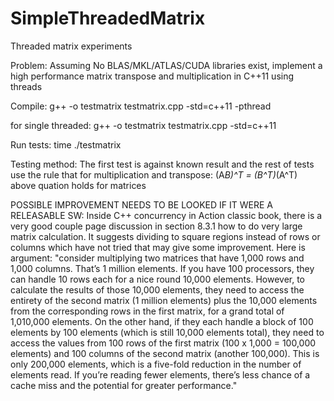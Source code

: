 # SimpleThreadedMatrix
Threaded matrix experiments

Problem: Assuming No BLAS/MKL/ATLAS/CUDA libraries exist, implement a high
performance matrix transpose and multiplication in C++11 using threads

Compile:
g++ -o testmatrix testmatrix.cpp -std=c++11 -pthread

for single threaded:
g++ -o testmatrix testmatrix.cpp -std=c++11

Run tests:
time ./testmatrix

Testing method:
The first test is against known result and the rest of tests use the rule that
for multiplication and transpose:
(A*B)^T = (B^T)*(A^T)  
above quation holds for matrices

POSSIBLE IMPROVEMENT NEEDS TO BE LOOKED IF IT WERE A RELEASABLE SW:
Inside C++ concurrency in Action classic book, there is a very good couple
page discussion in section 8.3.1 how to do very large matrix calculation. It suggests 
dividing to square regions instead of rows or columns which have not tried that may 
give some improvement. Here is argument:
"consider multiplying two matrices that have
1,000 rows and 1,000 columns. That’s 1 million elements. If you have 100 processors,
they can handle 10 rows each for a nice round 10,000 elements. However, to calculate
the results of those 10,000 elements, they need to access the entirety of the second
matrix (1 million elements) plus the 10,000 elements from the corresponding rows in
the first matrix, for a grand total of 1,010,000 elements. On the other hand, if they
each handle a block of 100 elements by 100 elements (which is still 10,000 elements
total), they need to access the values from 100 rows of the first matrix (100 x 1,000 =
100,000 elements) and 100 columns of the second matrix (another 100,000). This is
only 200,000 elements, which is a five-fold reduction in the number of elements read.
If you’re reading fewer elements, there’s less chance of a cache miss and the potential
for greater performance."
